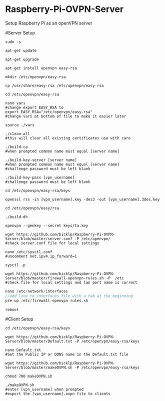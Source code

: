 # Raspberry-Pi-OVPN-Server
Setup Raspberry Pi as an openVPN server

#Server Setup

```
sudo -s
```

```
apt-get update
```

```
apt-get upgrade
```

```
apt-get install openvpn easy-rsa
```

```
mkdir /etc/openvpn/easy-rsa
```

```
cp /usr/share/easy-rsa /etc/openvpn/easy-rsa
```

```
cd /etc/openvpn/easy-rsa
```

```
nano vars
#change export EASY_RSA to
export EASY_RSA="/etc/openvpn/easy-rsa"
#change vars at bottom of file to make it easier later
```

```
source ./vars
```

```
./clean-all
#this will clear all existing certificates use with care
```

```
./build-ca
#when prompted common name must equal [server name]
```

```
./build-key-server [server name]
#when prompted common name must equal [server name]
#challenge password must be left blank
```

```
./build-key-pass [vpn_username]
#challenge password must be left blank
```

```
cd /etc/openvpn/easy-rsa/keys
```

```
openssl rss -in [vpn_username].key -des3 -out [vpn_username].3des.key
```

```
cd /etc/openvpn/easy/rsa
```

```
./build-dh
```

```
openvpn --genkey --secret keys/ta.key
```

```
wget https://github.com/bicklp/Raspberry-Pi-OVPN-Server/blob/master/server.conf -P /etc/openvpn/
#check server.conf file for local settings
```

```
nano /etc/sysctl.conf
#uncomment net.ipv4.ip_forward=1
```

```
sysctl -p
```

```
wget https://github.com/bicklp/Raspberry-Pi-OVPN-Server/blob/master/firewall-openvpn-rules.sh -P  /etc
#check file for local settings and lan port name is correct
```



```c#
nano /etc/network/interfaces
//add line to interfaces file with a tab at the beginning
pre-up /etc/firewall-openvpn-rules.sh
```



```
reboot
```

#Client Setup


```
cd /etc/openvpn/easy-rsa/keys
```

```
wget https://github.com/bicklp/Raspberry-Pi-OVPN-Server/blob/master/Default.txt -P /etc/openvpn/easy-rsa/keys
```

```
nano Default.txt
#Set the Public IP or DDNS name in the Default.txt file
```

```
wget https://github.com/bicklp/Raspberry-Pi-OVPN-Server/blob/master/makeOVPN.sh -P /etc/openvpn/easy-rsa/keys
```

```
chmod 700 makeOVPN.sh
```

```
./makeOVPN.sh
#enter [vpn_username] when prompted
#export the [vpn_username].ovpn file to clients
```



